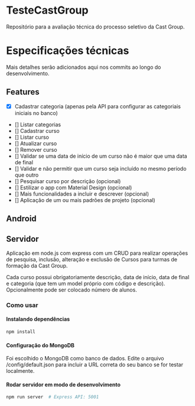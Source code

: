 # TesteCastGroup
Repositório para a avaliação técnica do processo seletivo da Cast Group.

# Especificações técnicas

Mais detalhes serão adicionados aqui nos commits ao longo do desenvolvimento.

## Features
- [X] Cadastrar categoria (apenas pela API para configurar as categoriais iniciais no banco)
- [] Listar categorias
- [] Cadastrar curso
- [] Listar curso
- [] Atualizar curso
- [] Remover curso
- [] Validar se uma data de início de um curso não é maior que uma data de final
- [] Validar e não permitir que um curso seja incluído no mesmo período que outro 
- [] Pesquisar curso por descrição (opcional)
- [] Estilizar o app com Material Design (opcional)
- [] Mais funcionalidades a incluir e descrever (opcional)
- [] Aplicação de um ou mais padrões de projeto (opcional)

## Android


## Servidor

Aplicação em node.js com express com um CRUD para realizar operações de pesquisa, inclusão, alteração e exclusão de Cursos para turmas de formação da Cast Group.

Cada curso possui obrigatoriamente descrição, data de início, data de final e categoria (que tem um model próprio com código e descrição). Opcionalmente pode ser colocado número de alunos.

### Como usar

#### Instalando dependências

```bash
npm install
```

#### Configuração do MongoDB

Foi escolhido o MongoDB como banco de dados. Edite o arquivo /config/default.json para incluir a URL correta do seu banco se for testar localmente.

#### Rodar servidor em modo de desenvolvimento

```bash
npm run server  # Express API: 5001
```

